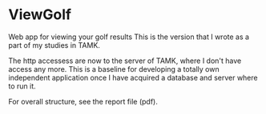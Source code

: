 # ViewGolf
Web app for viewing your golf results
This is the version that I wrote as a part of my studies in TAMK.

The http accessess are now to the server of TAMK, where I don't have access any more.
This is a baseline for developing a totally own independent application once I have
acquired a database and server where to run it.

For overall structure, see the report file (pdf).
